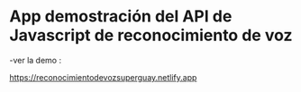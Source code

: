 # App demostración del API de Javascript de reconocimiento de voz

-ver la demo : 

https://reconocimientodevozsuperguay.netlify.app
